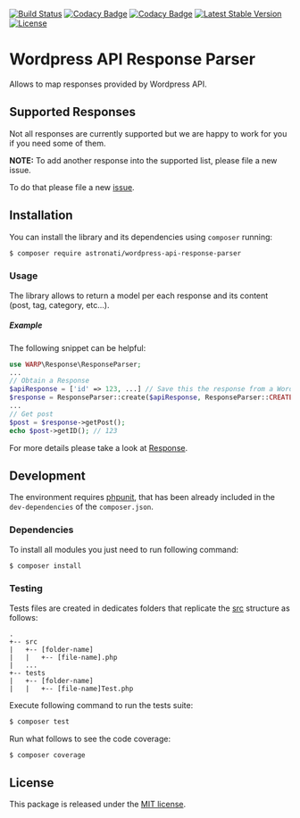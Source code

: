 [![Build Status](https://travis-ci.org/astronati/php-wordpress-api-response-parser.svg?branch=master)](https://travis-ci.org/astronati/php-sports-open-data-response-parser)
[![Codacy Badge](https://api.codacy.com/project/badge/Grade/b39ddb493f38495dbf0c7d59366ecd73)](https://www.codacy.com/app/astronati/php-wordpress-api-response-parser?utm_source=github.com&amp;utm_medium=referral&amp;utm_content=astronati/php-wordpress-api-response-parser&amp;utm_campaign=Badge_Grade)
[![Codacy Badge](https://api.codacy.com/project/badge/Coverage/b39ddb493f38495dbf0c7d59366ecd73)](https://www.codacy.com/app/astronati/php-wordpress-api-response-parser?utm_source=github.com&utm_medium=referral&utm_content=astronati/php-wordpress-api-response-parser&utm_campaign=Badge_Coverage)
[![Latest Stable Version](https://poser.pugx.org/astronati/wordpress-api-response-parser/v/stable)](https://packagist.org/packages/astronati/wordpress-api-response-parser)
[![License](https://poser.pugx.org/astronati/php-wordpress-api-response-parser/license)](https://packagist.org/packages/astronati/wordpress-api-response-parser)

# Wordpress API Response Parser
Allows to map responses provided by Wordpress API.

## Supported Responses
Not all responses are currently supported but we are happy to work for you if you need some of them.

**NOTE:** To add another response into the supported list, please file a new issue.

To do that please file a new [issue](https://github.com/astronati/php-wordpress-api-response-parser/issues/new).

## Installation
You can install the library and its dependencies using `composer` running:
```sh
$ composer require astronati/wordpress-api-response-parser
```

### Usage
The library allows to return a model per each response and its content (post, tag, category, etc...).

##### Example
The following snippet can be helpful:

```php
use WARP\Response\ResponseParser;
...
// Obtain a Response
$apiResponse = ['id' => 123, ...] // Save this the response from a Wordpress API
$response = ResponseParser::create($apiResponse, ResponseParser::CREATE_POST);
...
// Get post
$post = $response->getPost();
echo $post->getID(); // 123
```

For more details please take a look at [Response](https://github.com/astronati/php-sports-open-data-response-parser/tree/master/src/Response).

## Development
The environment requires [phpunit](https://phpunit.de/), that has been already included in the `dev-dependencies` of the
`composer.json`.

### Dependencies
To install all modules you just need to run following command:

```sh
$ composer install
```

### Testing
Tests files are created in dedicates folders that replicate the
[src](https://github.com/astronati/php-wordpress-api-response-parser/tree/master/src) structure as follows:
```
.
+-- src
|   +-- [folder-name]
|   |   +-- [file-name].php
|   ...
+-- tests
|   +-- [folder-name]
|   |   +-- [file-name]Test.php
```

Execute following command to run the tests suite:
```sh
$ composer test
```

Run what follows to see the code coverage:
```sh
$ composer coverage
```

## License
This package is released under the [MIT license](LICENSE.md).

